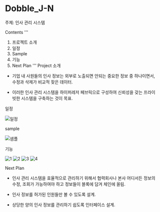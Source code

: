 # Dobble_J-N

주제: 인사 관리 시스템

Contents
  '''
1. 프로젝트 소개
2. 일정
3. Sample
4. 기능
5. Next Plan
'''
Project 소개

- 기업 내 사원들의 인사 정보는 외부로 노출되면 안되는 중요한 정보 중 하나이면서, 수정과 삭제가 비교적 잦은 데이터.

- 이러한 인사 관리 시스템을 하이퍼레저 페브릭으로 구성하여 신뢰성을 갖는 프라이빗한 시스템을 구축하는 것이 목표.

일정

![일정](https://user-images.githubusercontent.com/51254674/65008815-89d63b00-d945-11e9-9a8b-4df3e0bd1710.PNG)

sample

![샘플](https://user-images.githubusercontent.com/51254674/65006568-62c83b00-d93e-11e9-84f7-88a008897160.PNG)

기능

![1](https://user-images.githubusercontent.com/51254674/65006657-b76bb600-d93e-11e9-96de-bee227dd8657.PNG)
![2](https://user-images.githubusercontent.com/51254674/65006681-c8b4c280-d93e-11e9-8c8a-cd7935f66dc0.PNG)
![3](https://user-images.githubusercontent.com/51254674/65008471-724a8280-d944-11e9-8ecb-68695aa28fa2.PNG)
![4](https://user-images.githubusercontent.com/51254674/65008499-84c4bc00-d944-11e9-8511-a3b043e4f073.PNG)

Next Plan

- 인사 관리 시스템을 효율적으로 관리하기 위해서 협력회사나 본사 어디서든 정보의 수정, 조회가 가능하여야 하고 정보들이 블록에 담겨 체인에 올림.

- 인사 정보를 허가된 인원들만 볼 수 있도록 설계.

- 상당한 양의 인사 정보를 관리하기 쉽도록 인터페이스 설계.
